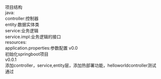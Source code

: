 项目结构  
java:  
controller:控制器  
entity:数据实体类  
service:业务逻辑  
service.impl:业务逻辑的接口  
resources:  
application.properties:参数配置
v0.0  
初始化springboot项目  
v0.0.1  
添加controller，service,entity层，添加热部署功能，helloworldcontroller测试通过